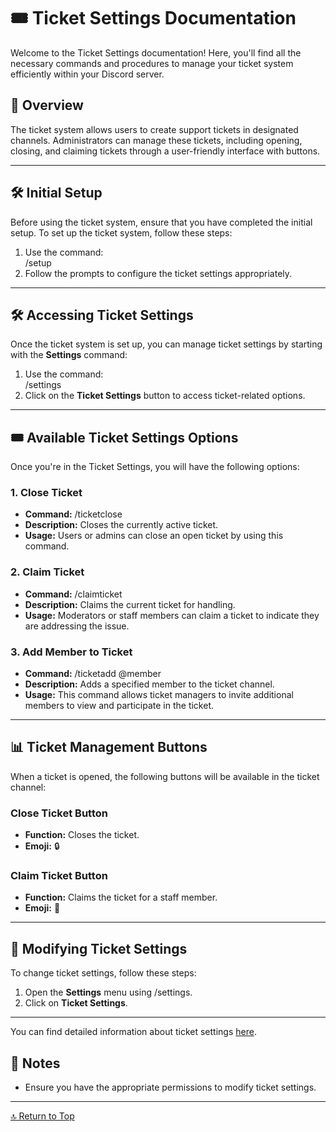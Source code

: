 <link rel="stylesheet" type="text/css" href="styles.css">


# 🎟️ Ticket Settings Documentation

Welcome to the Ticket Settings documentation! Here, you'll find all the necessary commands and procedures to manage your ticket system efficiently within your Discord server.

## 📜 Overview

The ticket system allows users to create support tickets in designated channels. Administrators can manage these tickets, including opening, closing, and claiming tickets through a user-friendly interface with buttons.

---

## 🛠️ Initial Setup

Before using the ticket system, ensure that you have completed the initial setup. To set up the ticket system, follow these steps:

1. Use the command:  
   /setup
2. Follow the prompts to configure the ticket settings appropriately.

---

## 🛠️ Accessing Ticket Settings

Once the ticket system is set up, you can manage ticket settings by starting with the **Settings** command:

1. Use the command:  
   /settings
2. Click on the **Ticket Settings** button to access ticket-related options.

---

## 🎟️ Available Ticket Settings Options

Once you're in the Ticket Settings, you will have the following options:


### 1. Close Ticket
- **Command:** /ticketclose
- **Description:** Closes the currently active ticket.
- **Usage:** Users or admins can close an open ticket by using this command.

### 2. Claim Ticket
- **Command:** /claimticket
- **Description:** Claims the current ticket for handling.
- **Usage:** Moderators or staff members can claim a ticket to indicate they are addressing the issue.

### 3. Add Member to Ticket
- **Command:** /ticketadd @member
- **Description:** Adds a specified member to the ticket channel.
- **Usage:** This command allows ticket managers to invite additional members to view and participate in the ticket.

---

## 📊 Ticket Management Buttons

When a ticket is opened, the following buttons will be available in the ticket channel:

### Close Ticket Button
- **Function:** Closes the ticket.
- **Emoji:** 🔒

### Claim Ticket Button
- **Function:** Claims the ticket for a staff member.
- **Emoji:** 📝

---

## 🔄 Modifying Ticket Settings

To change ticket settings, follow these steps:

1. Open the **Settings** menu using /settings.
2. Click on **Ticket Settings**.

---

You can find detailed information about ticket settings [here](settings.md#-ticket-settings).


## 📝 Notes

- Ensure you have the appropriate permissions to modify ticket settings.
---


[🔝 Return to Top](index.md)
